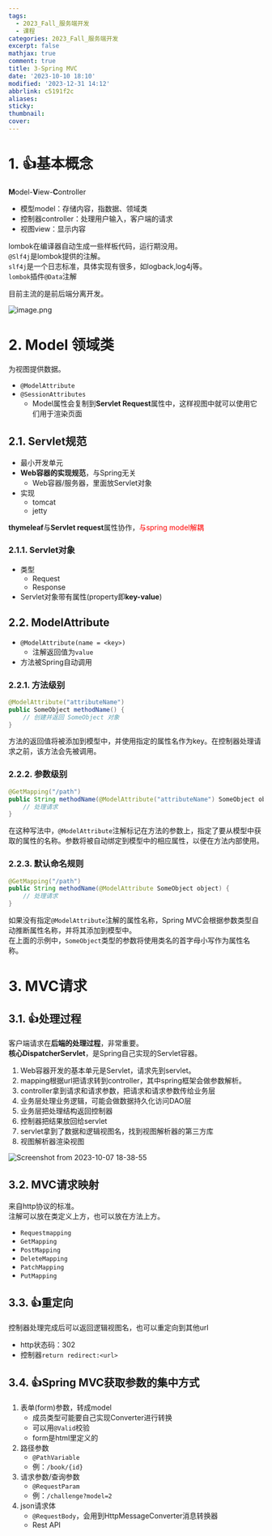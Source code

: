 ```yaml
---
tags:
  - 2023_Fall_服务端开发
  - 课程
categories: 2023_Fall_服务端开发
excerpt: false
mathjax: true
comment: true
title: 3-Spring MVC
date: '2023-10-10 18:10'
modified: '2023-12-31 14:12'
abbrlink: c5191f2c
aliases:
sticky:
thumbnail:
cover:
---
```


# 1. 👍基本概念

**M**odel-**V**iew-**C**ontroller

- 模型model：存储内容，指数据、领域类
- 控制器controller：处理用户输入，客户端的请求
- 视图view：显示内容

lombok在编译器自动生成一些样板代码，运行期没用。  
`@Slf4j`是lombok提供的注解。  
`slf4j`是一个日志标准，具体实现有很多，如logback,log4j等。  
`lombok`插件`@Data`注解

目前主流的是前后端分离开发。

![image.png](https://chillcharlie-img.oss-cn-hangzhou.aliyuncs.com/image%2F2023%2F12%2F31%2F11-21-23-58e755321af999ee54aaca9812997e0a-20231231112122-1cafd2.png)

# 2. Model 领域类

为视图提供数据。

- `@ModelAttribute`
- `@SessionAttributes`
	- Model属性会复制到**Servlet Request**属性中，这样视图中就可以使用它们用于渲染页面

## 2.1. Servlet规范

- 最小开发单元
- **Web容器的实现规范**，与Spring无关
	- Web容器/服务器，里面放Servlet对象
- 实现
	- tomcat
	- jetty

**thymeleaf**与**Servlet request**属性协作，<font color="#ff0000">与spring model解耦</font>

### 2.1.1. Servlet对象

- 类型
	- Request
	- Response
- Servlet对象带有属性(property即**key-value**)

## 2.2. ModelAttribute

- `@ModelAttribute(name = <key>)`
	- 注解返回值为`value`
- 方法被Spring自动调用

### 2.2.1. 方法级别

```java
@ModelAttribute("attributeName")
public SomeObject methodName() {
    // 创建并返回 SomeObject 对象
}
```

方法的返回值将被添加到模型中，并使用指定的属性名作为key。在控制器处理请求之前，该方法会先被调用。

### 2.2.2. 参数级别

```java
@GetMapping("/path")
public String methodName(@ModelAttribute("attributeName") SomeObject object) {
    // 处理请求
}
```

在这种写法中，`@ModelAttribute`注解标记在方法的参数上，指定了要从模型中获取的属性的名称。参数将被自动绑定到模型中的相应属性，以便在方法内部使用。

### 2.2.3. 默认命名规则

```java
@GetMapping("/path")
public String methodName(@ModelAttribute SomeObject object) {
    // 处理请求
}
```

如果没有指定`@ModelAttribute`注解的属性名称，Spring MVC会根据参数类型自动推断属性名称，并将其添加到模型中。  
在上面的示例中，`SomeObject`类型的参数将使用类名的首字母小写作为属性名称。

# 3. MVC请求

## 3.1. 👍处理过程

客户端请求在**后端的处理过程**，非常重要。  
**核心DispatcherServlet**，是Spring自己实现的Servlet容器。

1. Web容器开发的基本单元是Servlet，请求先到servlet。
2. mapping根据url把请求转到controller，其中spring框架会做参数解析。
3. controller拿到请求和请求参数，把请求和请求参数传给业务层
4. 业务层处理业务逻辑，可能会做数据持久化访问DAO层
5. 业务层把处理结构返回控制器
6. 控制器把结果放回给servlet
7. servlet拿到了数据和逻辑视图名，找到视图解析器的第三方库
8. 视图解析器渲染视图


![Screenshot from 2023-10-07 18-38-55](https://chillcharlie-img.oss-cn-hangzhou.aliyuncs.com/image%2F2023%2F12%2F18%2F10-13-42-ca4167c94583a1706c06fdd1405e61c3-Screenshotundefinedfromundefined2023-10-07undefined18-38-55-eb0c99.png)

## 3.2. MVC请求映射

来自http协议的标准。  
注解可以放在类定义上方，也可以放在方法上方。

- `Requestmapping`
- `GetMapping`
- `PostMapping`
- `DeleteMapping`
- `PatchMapping`
- `PutMapping`

## 3.3. 👍重定向

控制器处理完成后可以返回逻辑视图名，也可以重定向到其他url

- http状态码：302
- 控制器`return redirect:<url>`

## 3.4. 👍Spring MVC获取参数的集中方式

1. 表单(form)参数，转成model
	- 成员类型可能要自己实现Converter进行转换
	- 可以用`@Valid`校验
	- form是html里定义的
2. 路径参数
	- `@PathVariable`
	- 例：`/book/{id}`
3. 请求参数/查询参数
	- `@RequestParam`
	- 例：`/challenge?model=2`
4. json请求体
	- `@RequestBody`，会用到HttpMessageConverter消息转换器
	- Rest API

